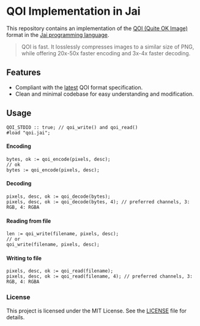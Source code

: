 # QOI Implementation in Jai

This repository contains an implementation of the [QOI (Quite OK Image)](https://github.com/phoboslab/qoi/) format in the [Jai programming language](https://en.wikipedia.org/?title=JAI_(programming_language)).

> QOI is fast. It losslessly compresses images to a similar size of PNG, while offering 20x-50x faster encoding and 3x-4x faster decoding. 

## Features

- Compliant with the [latest](https://qoiformat.org/qoi-specification.pdf) QOI format specification.
- Clean and minimal codebase for easy understanding and modification.

## Usage

```odin
QOI_STDIO :: true; // qoi_write() and qoi_read()
#load "qoi.jai";
```

#### Encoding
```odin
bytes, ok := qoi_encode(pixels, desc);
// ok
bytes := qoi_encode(pixels, desc);
```

#### Decoding
```odin
pixels, desc, ok := qoi_decode(bytes);
pixels, desc, ok := qoi_decode(bytes, 4); // preferred channels, 3: RGB, 4: RGBA
```

#### Reading from file
```odin
len := qoi_write(filename, pixels, desc);
// or
qoi_write(filename, pixels, desc);
```

#### Writing to file
```odin
pixels, desc, ok := qoi_read(filename);
pixels, desc, ok := qoi_read(filename, 4); // preferred channels, 3: RGB, 4: RGBA
```

### License

This project is licensed under the MIT License. See the [LICENSE](LICENSE) file for details.

